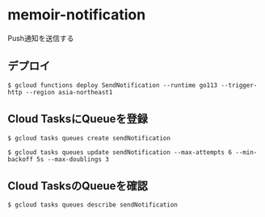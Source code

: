 # memoir-notification

Push通知を送信する


## デプロイ

```
$ gcloud functions deploy SendNotification --runtime go113 --trigger-http --region asia-northeast1
```


## Cloud TasksにQueueを登録


```
$ gcloud tasks queues create sendNotification
```


```
$ gcloud tasks queues update sendNotification --max-attempts 6 --min-backoff 5s --max-doublings 3
```

## Cloud TasksのQueueを確認

```
$ gcloud tasks queues describe sendNotification
```